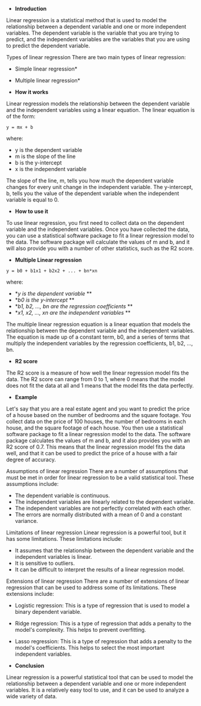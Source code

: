 
* **Introduction**

Linear regression is a statistical method that is used to model the relationship between a dependent variable and one or more independent variables. The dependent variable is the variable that you are trying to predict, and the independent variables are the variables that you are using to predict the dependent variable.

Types of linear regression
There are two main types of linear regression: 
* Simple linear regression* 
* Multiple linear regression* 

* **How it works**

Linear regression models the relationship between the dependent variable and the independent variables using a linear equation. The linear equation is of the form:

```
y = mx + b
```

where:
* y is the dependent variable
* m is the slope of the line
* b is the y-intercept
* x is the independent variable

The slope of the line, m, tells you how much the dependent variable changes for every unit change in the independent variable. The y-intercept, b, tells you the value of the dependent variable when the independent variable is equal to 0.

* **How to use it**

To use linear regression, you first need to collect data on the dependent variable and the independent variables. Once you have collected the data, you can use a statistical software package to fit a linear regression model to the data. The software package will calculate the values of m and b, and it will also provide you with a number of other statistics, such as the R2 score.

* **Multiple Linear regression**
  
```
y = b0 + b1x1 + b2x2 + ... + bn*xn
```

where:

* **y is the dependent variable* **
* **b0 is the y-intercept* **
* **b1, b2, ..., bn are the regression coefficients* **
* **x1, x2, ..., xn are the independent variables* **
 
The multiple linear regression equation is a linear equation that models the relationship between the dependent variable and the independent variables. The equation is made up of a constant term, b0, and a series of terms that multiply the independent variables by the regression coefficients, b1, b2, ..., bn.

* **R2 score**

The R2 score is a measure of how well the linear regression model fits the data. The R2 score can range from 0 to 1, where 0 means that the model does not fit the data at all and 1 means that the model fits the data perfectly.

* **Example**

Let's say that you are a real estate agent and you want to predict the price of a house based on the number of bedrooms and the square footage. You collect data on the price of 100 houses, the number of bedrooms in each house, and the square footage of each house. You then use a statistical software package to fit a linear regression model to the data. The software package calculates the values of m and b, and it also provides you with an R2 score of 0.7. This means that the linear regression model fits the data well, and that it can be used to predict the price of a house with a fair degree of accuracy.


Assumptions of linear regression
There are a number of assumptions that must be met in order for linear regression to be a valid statistical tool. These assumptions include:

* The dependent variable is continuous.
* The independent variables are linearly related to the dependent variable.
* The independent variables are not perfectly correlated with each other.
* The errors are normally distributed with a mean of 0 and a constant variance.
  
Limitations of linear regression
Linear regression is a powerful tool, but it has some limitations. These limitations include:

* It assumes that the relationship between the dependent variable and the independent variables is linear.
* It is sensitive to outliers.
* It can be difficult to interpret the results of a linear regression model.
  
Extensions of linear regression
There are a number of extensions of linear regression that can be used to address some of its limitations. These extensions include:

* Logistic regression: This is a type of regression that is used to model a binary dependent variable.
* Ridge regression: This is a type of regression that adds a penalty to the model's complexity. This helps to prevent overfitting.
* Lasso regression: This is a type of regression that adds a penalty to the model's coefficients. This helps to select the most important independent variables.

  
* **Conclusion**

Linear regression is a powerful statistical tool that can be used to model the relationship between a dependent variable and one or more independent variables. It is a relatively easy tool to use, and it can be used to analyze a wide variety of data.
